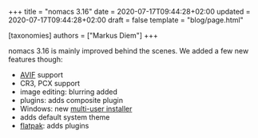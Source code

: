 +++
title = "nomacs 3.16"
date = 2020-07-17T09:44:28+02:00
updated = 2020-07-17T09:44:28+02:00
draft = false
template = "blog/page.html"

[taxonomies]
authors = ["Markus Diem"]
+++

nomacs 3.16 is mainly improved behind the scenes.
We added a few new features though:

- [AVIF](https://chromestatus.com/feature/4905307790639104) support
- CR3, PCX support
- image editing: blurring added
- plugins: adds composite plugin
- Windows: new [multi-user installer](https://github.com/nomacs/nomacs/releases/download/3.16.224/nomacs-setup-x64.exe)
- adds default system theme
- [flatpak](https://flathub.org/apps/details/org.nomacs.ImageLounge): adds plugins
